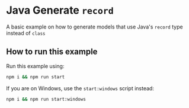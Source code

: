 # Java Generate `record`

A basic example on how to generate models that use Java's `record` type instead of `class`

## How to run this example

Run this example using:

```sh
npm i && npm run start
```

If you are on Windows, use the `start:windows` script instead:

```sh
npm i && npm run start:windows
```
